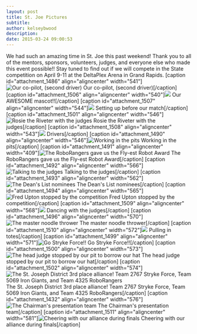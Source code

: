 ```yaml
---
layout: post
title: St. Joe Pictures
subtitle:
author: kelseybwood
description:
date: 2015-03-24 09:00:53
---
```


We had such an amazing time in St. Joe this past weekend! Thank you to all of the mentors, sponsors, volunteers, judges, and everyone else who made this event possible!! Stay tuned to find out if we will compete in the State competition on April 9-11 at the DeltaPlex Arena in Grand Rapids. [caption id="attachment_1486" align="aligncenter" width="541"]![Our co-pilot, \(second driver\)](/wp-content/uploads/2015/03/024-1024x683.jpg) Our co-pilot, (second driver)[/caption] [caption id="attachment_1506" align="aligncenter" width="540"]![](http://strykeforce.org/wp-content/uploads/2015/03/Share-from-Pixlr5-1024x683.jpg) Our AWESOME mascot!![/caption] [caption id="attachment_1507" align="aligncenter" width="544"]![](http://strykeforce.org/wp-content/uploads/2015/03/Share-from-Pixlr6-1024x683.jpg) Setting up before our match[/caption] [caption id="attachment_1501" align="aligncenter" width="546"]![Rosie the Riveter with the judges ](http://strykeforce.org/wp-content/uploads/2015/03/St-Joe-March-2015-131.jpg) Rosie the Riveter with the judges[/caption] [caption id="attachment_1508" align="aligncenter" width="543"]![](http://strykeforce.org/wp-content/uploads/2015/03/Share-from-Pixlr4-1024x683.jpg) Drivers[/caption] [caption id="attachment_1490" align="aligncenter" width="546"]![Working in the pits](http://strykeforce.org/wp-content/uploads/2015/03/IMG_0004-1024x768.jpg) Working in the pits[/caption] [caption id="attachment_1491" align="aligncenter" width="409"]![The RoboRangers gave us the Fly-est Robot Award](http://strykeforce.org/wp-content/uploads/2015/03/IMG_2717.jpg) The RoboRangers gave us the Fly-est Robot Award[/caption] [caption id="attachment_1492" align="aligncenter" width="566"]![Talking to the judges](http://strykeforce.org/wp-content/uploads/2015/03/IMG_20150320_094134058_HDR.jpg) Talking to the judges[/caption] [caption id="attachment_1493" align="aligncenter" width="562"]![The Dean's List nominees ](http://strykeforce.org/wp-content/uploads/2015/03/IMG_20150320_102840666.jpg) The Dean's List nominees[/caption] [caption id="attachment_1494" align="aligncenter" width="565"]![Fred Upton stopped by the competition](http://strykeforce.org/wp-content/uploads/2015/03/IMG_20150322_081552.jpg) Fred Upton stopped by the competition[/caption] [caption id="attachment_1509" align="aligncenter" width="568"]![](http://strykeforce.org/wp-content/uploads/2015/03/Share-from-Pixlr2-1024x683.jpg) Dancing with the judges[/caption] [caption id="attachment_1496" align="aligncenter" width="570"]![The master noodle thrower](http://strykeforce.org/wp-content/uploads/2015/03/Paul.jpg) The master noodle thrower[/caption] [caption id="attachment_1510" align="aligncenter" width="572"]![](http://strykeforce.org/wp-content/uploads/2015/03/Share-from-Pixlr3-1024x683.jpg) Pulling in totes[/caption] [caption id="attachment_1499" align="aligncenter" width="571"]![Go Stryke Force!!](http://strykeforce.org/wp-content/uploads/2015/03/Share-from-Pixlr.jpg) Go Stryke Force!![/caption] [caption id="attachment_1500" align="aligncenter" width="573"]![The head judge stopped by our pit to borrow our hat ](http://strykeforce.org/wp-content/uploads/2015/03/St-Joe-March-2015-121.jpg) The head judge stopped by our pit to borrow our hat[/caption] [caption id="attachment_1502" align="aligncenter" width="574"]![The St. Joseph District 3rd place alliance! Team 2767 Stryke Force, Team 5069 Iron Giants, and Team 4325 RoboRangers](http://strykeforce.org/wp-content/uploads/2015/03/St-Joe-March-2015-241.jpg) The St. Joseph District 3rd place alliance! Team 2767 Stryke Force, Team 5069 Iron Giants, and Team 4325 RoboRangers[/caption] [caption id="attachment_1432" align="aligncenter" width="576"]![The Chairman's presentation team](http://strykeforce.org/wp-content/uploads/2015/03/IMG_0970.jpg) The Chairman's presentation team[/caption] [caption id="attachment_1511" align="aligncenter" width="581"]![Cheering with our alliance during finals ](http://strykeforce.org/wp-content/uploads/2015/03/Share-from-Pixlr-2-1024x683.jpg) Cheering with our alliance during finals[/caption]
